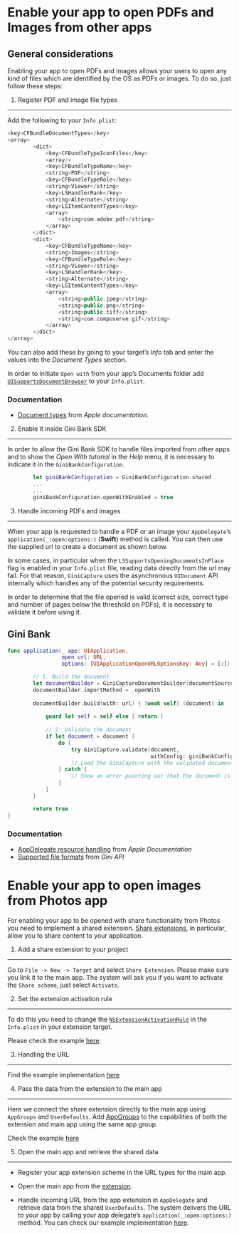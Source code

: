 Enable your app to open PDFs and Images from other apps
========================================

General considerations
----------------------

Enabling your app to open PDFs and images allows your users to open any kind of files which are identified by the OS as PDFs or images. To do so, just follow these steps:


1. Register PDF and image file types
------------------------------------

Add the following to your `Info.plist`:

```swift
<key>CFBundleDocumentTypes</key>
<array>
        <dict>
            <key>CFBundleTypeIconFiles</key>
            <array/>
            <key>CFBundleTypeName</key>
            <string>PDF</string>
            <key>CFBundleTypeRole</key>
            <string>Viewer</string>
            <key>LSHandlerRank</key>
            <string>Alternate</string>
            <key>LSItemContentTypes</key>
            <array>
                <string>com.adobe.pdf</string>
            </array>
        </dict>
        <dict>
            <key>CFBundleTypeName</key>
            <string>Images</string>
            <key>CFBundleTypeRole</key>
            <string>Viewer</string>
            <key>LSHandlerRank</key>
            <string>Alternate</string>
            <key>LSItemContentTypes</key>
            <array>
                <string>public.jpeg</string>
                <string>public.png</string>
                <string>public.tiff</string>
                <string>com.compuserve.gif</string>
            </array>
        </dict>
</array>
```

You can also add these by going to your target’s *Info* tab and enter the values into the *Document Types* section.

In order to initiate `Open with` from your app’s Documents folder add [`UISupportsDocumentBrowser`](https://developer.apple.com/documentation/bundleresources/information_property_list/uisupportsdocumentbrowser) to your `Info.plist`.

### Documentation

-   [Document types](https://developer.apple.com/library/content/documentation/FileManagement/Conceptual/DocumentInteraction_TopicsForIOS/Articles/RegisteringtheFileTypesYourAppSupports.html) from _Apple documentation_.

2. Enable it inside Gini Bank SDK
---------------------------------
In order to allow the Gini Bank SDK to handle files imported from other apps and to show the _Open With tutorial_ in the _Help_ menu, it is necessary to indicate it in the `GiniBankConfiguration`.

```swift
        let giniBankConfiguration = GiniBankConfiguration.shared
        ...
        ...
        giniBankConfiguration.openWithEnabled = true
```

3. Handle incoming PDFs and images
---------------------------------

When your app is requested to handle a PDF or an image your `AppDelegate`’s `application(_:open:options:)` (__Swift__) method is called. You can then use the supplied url to create a document as shown below.

In some cases, in particular when the `LSSupportsOpeningDocumentsInPlace` flag is enabled in your `Info.plist` file, reading data directly from the url may fail. For that reason, `GiniCapture` uses the asynchronous `UIDocument` API internally which handles any of the potential security requirements.

In order to determine that the file opened is valid (correct size, correct type and number of pages below the threshold on PDFs), it is necessary to validate it before using it.

Gini Bank
------------

```swift
func application(_ app: UIApplication,
                 open url: URL,
                 options: [UIApplicationOpenURLOptionsKey: Any] = [:]) -> Bool {            

        // 1. Build the document
        let documentBuilder = GiniCaptureDocumentBuilder(documentSource: .appName(name: sourceApplication))
        documentBuilder.importMethod = .openWith
        
        documentBuilder.build(with: url) { [weak self] (document) in
            
            guard let self = self else { return }
            
            // 2. Validate the document
            if let document = document {
                do {
                    try GiniCapture.validate(document,
                                             withConfig: giniBankConfiguration.captureConfiguration())
                    // Load the GiniCapture with the validated document
                } catch {
                    // Show an error pointing out that the document is invalid
                }
            }
        }

        return true
}
```

### Documentation

-   [AppDelegate resource handling](https://developer.apple.com/documentation/uikit/uiapplicationdelegate/1623112-application) from _Apple Documentation_
-   [Supported file formats](http://developer.gini.net/gini-api/html/documents.html#supported-file-formats) from _Gini API_

Enable your app to open images from Photos app
==============================================

For enabling your app to be opened with share functionality from Photos you need to implement a shared extension. 
[Share extensions](https://developer.apple.com/library/archive/documentation/General/Conceptual/ExtensibilityPG/Share.html), in particular, allow you to share content to your application.

1. Add a share extension to your project
---------------------------------
Go to `File -> New -> Target` and select `Share Extension`. Please make sure you link it to the main app.
The system will ask you if you want to activate the `Share scheme`, just select `Activate`. 

2. Set the extension activation rule
---------------------------------
To do this you need to change the [`NSExtensionActivationRule`](https://developer.apple.com/documentation/bundleresources/information_property_list/nsextension/nsextensionattributes/nsextensionactivationrule) in the `Info.plist` in your extension target.

Please check the example [here](https://github.com/gini/gini-mobile-ios/blob/main/BankSDK/GiniBankSDKExample/GiniBankSDKShareExtension/Info.plist).

3. Handling the URL
---------------------------------
Find the example implementation [here](https://github.com/gini/gini-mobile-ios/blob/main/BankSDK/GiniBankSDKExample/GiniBankSDKShareExtension/ShareViewController.swift#L41)

4. Pass the data from the extension to the main app
---------------------------------
Here we connect the share extension directly to the main app using `AppGroups` and `UserDefaults`.
Add [AppGroups](https://developer.apple.com/documentation/bundleresources/entitlements/com_apple_security_application-groups) to the capabilities of both the extension and main app using the same app group.

Check the example [here](https://github.com/gini/gini-mobile-ios/blob/main/BankSDK/GiniBankSDKExample/GiniBankSDKShareExtension/ShareViewController.swift#L33)

5. Open the main app and retrieve the shared data
---------------------------------------------
 - Register your app extension scheme in the URL types for the main app.

 - Open the main app from the [extension](https://github.com/gini/gini-mobile-ios/blob/main/BankSDK/GiniBankSDKExample/GiniBankSDKShareExtension/ShareViewController.swift#L61).

 - Handle incoming URL from the app extension in `AppDelegate` and retrieve data from the shared `UserDefaults`.
The system delivers the URL to your app by calling your app delegate’s `application(_:open:options:)` method.
You can check our example implementation [here](https://github.com/gini/gini-mobile-ios/blob/main/BankSDK/GiniBankSDKExample/GiniBankSDKExample/AppDelegate.swift#L29).
